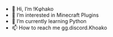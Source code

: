 - 👋 Hi, I’m !Kφhako
- 👀 I’m interested in Minecraft Plugins 
- 🌱 I’m currently learning Python
- 📫 How to reach me gg.discord.Khoako

